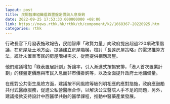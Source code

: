 ```yaml
---
layout: post
title: 民間智庫組織倡首置盤定價與入息掛鉤
date: 2022-09-25 17:53:33.000000000 +08:00
link: https://news.rthk.hk/rthk/ch/component/k2/1668367-20220925.htm
categories: rthk
---
```


行政長官下月發表施政報告，民間智庫「政賢力量」向政府提出超過220項政策倡議，在房屋及土地方面，提議建立房屋階梯，檢討「長遠房屋策略」的需求推算方法，統計未置業市民的房屋階梯需求，從而提供相應房屋。

他們建議增加「綠表置居計劃」折讓率，引入漸進式按揭安排，「港人首次置業計劃」的樓盤定價應與市民入息而非市價掛鉤等，以及全面提升政府土地儲備量。

在應對公共衞生風險方面，建議按不同風險等級列明相應的應對措施，政府應鼓勵共付式醫療服務，促進公私營醫療合作，以解決公立醫院人手不足的問題，另外，建議撥款支持設計中西醫學共融的醫學課程，推動中醫藥產業發展。

